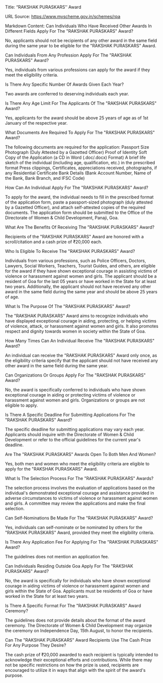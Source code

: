 Title: “RAKSHAK PURASKARS’’ Award

URL Source: https://www.myscheme.gov.in/schemes/rpa

Markdown Content:
Can Individuals Who Have Received Other Awards In Different Fields Apply For The "RAKSHAK PURASKARS" Award?

No, applicants should not be recipients of any other award in the same field during the same year to be eligible for the "RAKSHAK PURASKARS" Award.

Can Individuals From Any Profession Apply For The "RAKSHAK PURASKARS" Award?

Yes, individuals from various professions can apply for the award if they meet the eligibility criteria.

Is There Any Specific Number Of Awards Given Each Year?

Two awards are conferred to deserving individuals each year.

Is There Any Age Limit For The Applicants Of The "RAKSHAK PURASKARS" Award?

Yes, applicants for the award should be above 25 years of age as of 1st January of the respective year.

What Documents Are Required To Apply For The "RAKSHAK PURASKARS" Award?

The following documents are required for the application: Passport Size Photograph (Duly Attested by a Gazetted Officer) Proof of Identity Soft Copy of the Application (a CD in Word (.doc/.docx) Format) A brief life sketch of the individual (including age, qualification, etc.) in the prescribed format Press clippings, Certificates, appreciations received, photographs, if any Residential Certificate Bank Details (Bank Account Number, Name of the Bank, Bank Branch, and IFSC Code)

How Can An Individual Apply For The "RAKSHAK PURASKARS" Award?

To apply for the award, the individual needs to fill in the prescribed format of the application form, paste a passport-sized photograph (duly attested by a Gazetted Officer), and attach self-attested copies of the required documents. The application form should be submitted to the Office of the Directorate of Women & Child Development, Panaji, Goa.

What Are The Benefits Of Receiving The "RAKSHAK PURASKARS" Award?

Recipients of the "RAKSHAK PURASKARS" Award are honored with a scroll/citation and a cash prize of ₹20,000 each.

Who Is Eligible To Receive The "RAKSHAK PURASKARS" Award?

Individuals from various professions, such as Police Officers, Doctors, Lawyers, Social Workers, Teachers, Tourist Guides, and others, are eligible for the award if they have shown exceptional courage in assisting victims of violence or harassment against women and girls. The applicant should be a resident of Goa for the last 05 years or have worked in the State for at least two years. Additionally, the applicant should not have received any other award in the same field during the same year and should be above 25 years of age.

What Is The Purpose Of The "RAKSHAK PURASKARS" Award?

The "RAKSHAK PURASKARS" Award aims to recognize individuals who have displayed exceptional courage in aiding, protecting, or helping victims of violence, attack, or harassment against women and girls. It also promotes respect and dignity towards women in society within the State of Goa.

How Many Times Can An Individual Receive The "RAKSHAK PURASKARS" Award?

An individual can receive the "RAKSHAK PURASKARS" Award only once, as the eligibility criteria specify that the applicant should not have received any other award in the same field during the same year.

Can Organizations Or Groups Apply For The "RAKSHAK PURASKARS" Award?

No, the award is specifically conferred to individuals who have shown exceptional courage in aiding or protecting victims of violence or harassment against women and girls. Organizations or groups are not eligible to apply.

Is There A Specific Deadline For Submitting Applications For The "RAKSHAK PURASKARS" Award?

The specific deadline for submitting applications may vary each year. Applicants should inquire with the Directorate of Women & Child Development or refer to the official guidelines for the current year's deadline.

Are The "RAKSHAK PURASKARS" Awards Open To Both Men And Women?

Yes, both men and women who meet the eligibility criteria are eligible to apply for the "RAKSHAK PURASKARS" Award.

What Is The Selection Process For The "RAKSHAK PURASKARS" Awards?

The selection process involves the evaluation of applications based on the individual's demonstrated exceptional courage and assistance provided in adverse circumstances to victims of violence or harassment against women and girls. A committee may review the applications and make the final selection.

Can Self-Nominations Be Made For The "RAKSHAK PURASKARS" Award?

Yes, individuals can self-nominate or be nominated by others for the "RAKSHAK PURASKARS" Award, provided they meet the eligibility criteria.

Is There Any Application Fee For Applying For The "RAKSHAK PURASKARS" Award?

The guidelines does not mention an application fee.

Can Individuals Residing Outside Goa Apply For The "RAKSHAK PURASKARS" Award?

No, the award is specifically for individuals who have shown exceptional courage in aiding victims of violence or harassment against women and girls within the State of Goa. Applicants must be residents of Goa or have worked in the State for at least two years.

Is There A Specific Format For The "RAKSHAK PURASKARS" Award Ceremony?

The guidelines does not provide details about the format of the award ceremony. The Directorate of Women & Child Development may organize the ceremony on Independence Day, 15th August, to honor the recipients.

Can The "RAKSHAK PURASKARS" Award Recipients Use The Cash Prize For Any Purpose They Desire?

The cash prize of ₹20,000 awarded to each recipient is typically intended to acknowledge their exceptional efforts and contributions. While there may not be specific restrictions on how the prize is used, recipients are encouraged to utilize it in ways that align with the spirit of the award's purpose.
